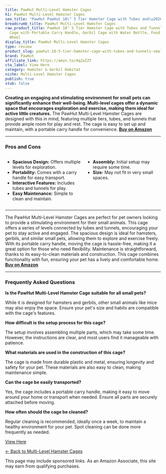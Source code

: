 ```yaml
---
title: PawHut Multi-Level Hamster Cages
h1: PawHut Multi-Level Hamster Cages
seo_title: "PawHut PawHut 18\" 5 Tier Hamster Cage with Tubes and\u2026"
breadcrumb_title: PawHut Multi-Level Hamster Cages
raw_product_title: PawHut 18" 5 Tier Hamster Cage with Tubes and Tunnels, Small Animal
  Cage with Portable Carry Handle, Gerbil Cage with Water Bottle, Food Dish, Exercise
  Wheel
display_title: PawHut Multi-Level Hamster Cages
type: review
product_slug: pawhut-18-5-tier-hamster-cage-with-tubes-and-tunnels-small-animal-cage-15fe622a
brand: PawHut
affiliate_link: https://amzn.to/4q2aZZY
cta_label: View Here
category: Hamster & Gerbil Habitat
niche: Multi-Level Hamster Cages
publish: true
stub: false
---
```


<div id="intro" class="full-width">
  <p><strong>Creating an engaging and stimulating environment for small pets can significantly enhance their well-being. Multi-level cages offer a dynamic space that encourages exploration and exercise, making them ideal for active little creatures.</strong> The PawHut Multi-Level Hamster Cages are designed with this in mind, featuring multiple tiers, tubes, and tunnels that provide ample room for play and rest. The cage is easy to set up and maintain, with a portable carry handle for convenience. <a href="https://amzn.to/4q2aZZY" rel="nofollow sponsored noopener" target="_blank"><strong>Buy on Amazon</strong></a></p>
</div>

<hr />
<h3 id="pros-cons">Pros and Cons</h3>
<div class="pc-grid" style="display:grid;grid-template-columns:1fr 1fr;gap:16px;">
  <ul>
    <li><strong>Spacious Design:</strong> Offers multiple levels for exploration.</li>
    <li><strong>Portability:</strong> Comes with a carry handle for easy transport.</li>
    <li><strong>Interactive Features:</strong> Includes tubes and tunnels for play.</li>
    <li><strong>Easy Maintenance:</strong> Simple to clean and maintain.</li>
  </ul>
  <ul>
    <li><strong>Assembly:</strong> Initial setup may require some time.</li>
    <li><strong>Size:</strong> May not fit in very small spaces.</li>
  </ul>
</div>
<hr />

<div class="full-width">
  <p>The PawHut Multi-Level Hamster Cages are perfect for pet owners looking to provide a stimulating environment for their small animals. This cage offers a series of levels connected by tubes and tunnels, encouraging your pet to stay active and engaged. The spacious design is ideal for hamsters, gerbils, and similar small pets, allowing them to explore and exercise freely. With its portable carry handle, moving the cage is hassle-free, making it a great option for those who need flexibility. Maintenance is straightforward, thanks to its easy-to-clean materials and construction. This cage combines functionality with fun, ensuring your pet has a lively and comfortable home. <a href="https://amzn.to/4q2aZZY" rel="nofollow sponsored noopener" target="_blank"><strong>Buy on Amazon</strong></a></p>
</div>

<hr />
<h3 id="faqs">Frequently Asked Questions</h3>

<p><strong>Is the PawHut Multi-Level Hamster Cage suitable for all small pets?</strong></p>
<p>While it is designed for hamsters and gerbils, other small animals like mice may also enjoy the space. Ensure your pet's size and habits are compatible with the cage's features.</p>

<p><strong>How difficult is the setup process for this cage?</strong></p>
<p>The setup involves assembling multiple parts, which may take some time. However, the instructions are clear, and most users find it manageable with patience.</p>

<p><strong>What materials are used in the construction of this cage?</strong></p>
<p>The cage is made from durable plastic and metal, ensuring longevity and safety for your pet. These materials are also easy to clean, making maintenance simple.</p>

<p><strong>Can the cage be easily transported?</strong></p>
<p>Yes, the cage includes a portable carry handle, making it easy to move around your home or transport when needed. Ensure all parts are securely attached before moving.</p>

<p><strong>How often should the cage be cleaned?</strong></p>
<p>Regular cleaning is recommended, ideally once a week, to maintain a healthy environment for your pet. Spot cleaning can be done more frequently as needed.</p>
<p><a class="btn" href="https://amzn.to/4q2aZZY" target="_blank" rel="nofollow sponsored noopener">View Here</a></p>
<p><a href="/roundups/hamster-gerbil-habitat/multi-level-hamster-cages/">← Back to Multi-Level Hamster Cages</a></p>
<aside class="disclosure">This page may include sponsored links. As an Amazon Associate, this site may earn from qualifying purchases.</aside>
